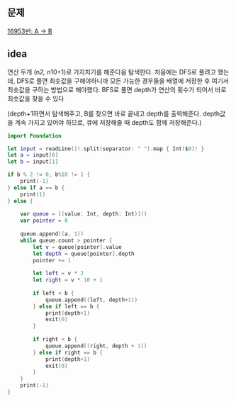 ## 문제

[16953번: A → B](https://www.acmicpc.net/problem/16953)

## idea

연산 두개 (n*2, n*10+1)로 가지치기를 해준다음 탐색한다. 처음에는 DFS로 풀려고 했는데, DFS로 풀면 최솟값을 구해야하니까 모든 가능한 경우들을 배열에 저장한 후 여기서 최솟값을 구하는 방법으로 해야했다. BFS로 풀면 depth가 연산의 횟수가 되어서 바로 최솟값을 찾을 수 있다

(depth+1하면서 탐색해주고, B를 찾으면 바로 끝내고 depth를 출력해준다. depth값을 계속 가지고 있어야 하므로, 큐에 저장해줄 때 depth도 함께 저장해준다.)

```swift
import Foundation

let input = readLine()!.split(separator: " ").map { Int($0)! }
let a = input[0]
let b = input[1]

if b % 2 != 0, b%10 != 1 {
    print(-1)
} else if a == b {
    print(1)
} else {
    
    var queue = [(value: Int, depth: Int)]()
    var pointer = 0
    
    queue.append((a, 1))
    while queue.count > pointer {
        let v = queue[pointer].value
        let depth = queue[pointer].depth
        pointer += 1
        
        let left = v * 2
        let right = v * 10 + 1
        
        if left < b {
            queue.append((left, depth+1))
        } else if left == b {
            print(depth+1)
            exit(0)
        }
        
        if right < b {
            queue.append((right, depth + 1))
        } else if right == b {
            print(depth+1)
            exit(0)
        }
    }
    print(-1)
}
```
